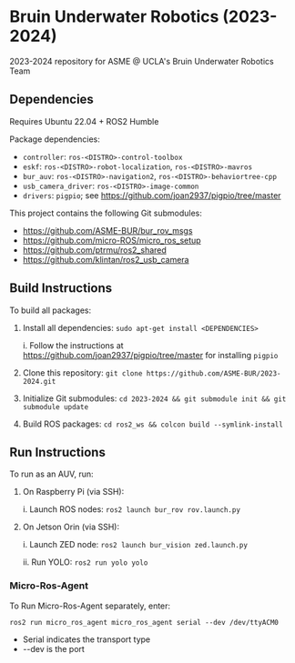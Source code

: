 
# Bruin Underwater Robotics (2023-2024)
2023-2024 repository for ASME @ UCLA's Bruin Underwater Robotics Team

## Dependencies
Requires Ubuntu 22.04 + ROS2 Humble

Package dependencies:
- `controller`: `ros-<DISTRO>-control-toolbox`
- `eskf`: `ros-<DISTRO>-robot-localization`, `ros-<DISTRO>-mavros`
- `bur_auv`: `ros-<DISTRO>-navigation2`, `ros-<DISTRO>-behaviortree-cpp`
- `usb_camera_driver`: `ros-<DISTRO>-image-common`
- `drivers`: `pigpio`; see https://github.com/joan2937/pigpio/tree/master

This project contains the following Git submodules: 
- https://github.com/ASME-BUR/bur_rov_msgs
- https://github.com/micro-ROS/micro_ros_setup
- https://github.com/ptrmu/ros2_shared
- https://github.com/klintan/ros2_usb_camera

## Build Instructions
To build all packages: 
1. Install all dependencies: `sudo apt-get install <DEPENDENCIES>`

   i. Follow the instructions at https://github.com/joan2937/pigpio/tree/master for installing `pigpio`
3. Clone this repository: `git clone https://github.com/ASME-BUR/2023-2024.git`
4. Initialize Git submodules: `cd 2023-2024 && git submodule init && git submodule update`
5. Build ROS packages: `cd ros2_ws && colcon build --symlink-install`

## Run Instructions
To run as an AUV, run:
1. On Raspberry Pi (via SSH):

   i. Launch ROS nodes: `ros2 launch bur_rov rov.launch.py`
3. On Jetson Orin (via SSH):

   i. Launch ZED node: `ros2 launch bur_vision zed.launch.py`

   ii. Run YOLO: `ros2 run yolo yolo`

### Micro-Ros-Agent
To Run Micro-Ros-Agent separately, enter:

```
ros2 run micro_ros_agent micro_ros_agent serial --dev /dev/ttyACM0
```

- Serial indicates the transport type
- --dev is the port
